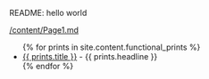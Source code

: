README: hello world

[/content/Page1.md](/content/Page1.md)



<ul>
  {% for prints in site.content.functional_prints %}
    <li>
      <a href="{{ prints.url }}">{{ prints.title }}</a>
      - {{ prints.headline }}
    </li>
  {% endfor %}
</ul>
